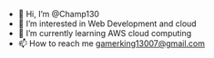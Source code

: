 - 👋 Hi, I’m @Champ130
- 👀 I’m interested in Web Development and cloud
- 🌱 I’m currently learning AWS cloud computing
- 📫 How to reach me gamerking13007@gmail.com

<!---
Champ130/Champ130 is a ✨ special ✨ repository because its `README.md` (this file) appears on your GitHub profile.
You can click the Preview link to take a look at your changes.
--->
